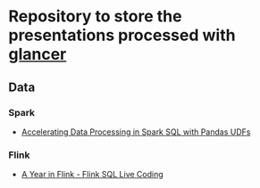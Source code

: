 # Repository to store the presentations processed with [glancer](https://github.com/rberenguel/glancer)

## Data

### Spark

- [Accelerating Data Processing in Spark SQL with Pandas UDFs](https://rberenguel.github.io/glances/data/spark/accelerating-spark-sql-pandas.html)

### Flink

- [A Year in Flink - Flink SQL Live Coding](https://rberenguel.github.io/glances/data/flink/flink-sql-live-coding.html)